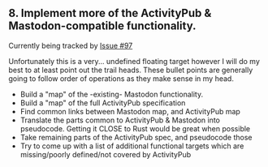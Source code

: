 ## 8. Implement more of the ActivityPub & Mastodon-compatible functionality.

Currently being tracked by [Issue #97](https://github.com/BanjoFox/aardwolf/issues/97)

Unfortunately this is a very... undefined floating target however I will do my best to at least point out the trail heads.
These bullet points are generally going to follow order of operations as they make sense in my head.

 - Build a "map" of the -existing- Mastodon functionality.
 - Build a "map" of the full ActivityPub specification 
 - Find common links between Mastodon map, and ActivityPub map
 - Translate the parts common to ActivityPub & Mastodon into pseudocode.  Getting it CLOSE to Rust would be great when possible
 - Take remaining parts of the ActivityPub spec, and pseudocode those
 - Try to come up with a list of additional functional targets which are missing/poorly defined/not covered by ActivityPub
